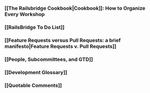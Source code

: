 ### [[The Railsbridge Cookbook|Cookbook]]: How to Organize Every Workshop

### [[RailsBridge To Do List]]

### [[Feature Requests versus Pull Requests: a brief manifesto|Feature Requests v. Pull Requests]]

### [[People, Subcommittees, and GTD]]

### [[Development Glossary]]

### [[Quotable Comments]]